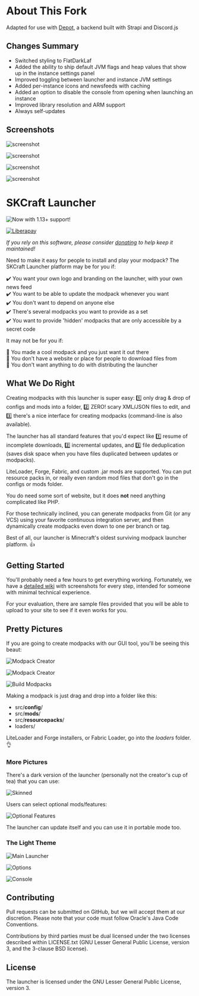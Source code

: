 # About This Fork
Adapted for use with [Depot](https://github.com/Dasfaust/Depot/), a backend built with Strapi and Discord.js

## Changes Summary

- Switched styling to FlatDarkLaf
- Added the ability to ship default JVM flags and heap values that show up in the instance settings panel
- Improved toggling between launcher and instance JVM settings
- Added per-instance icons and newsfeeds with caching
- Added an option to disable the console from opening when launching an instance
- Improved library resolution and ARM support
- Always self-updates

## Screenshots

![screenshot](https://github.com/Dasfaust/Launcher/blob/master/docs/1.1.1_screenshot.png?raw=true)

![screenshot](https://github.com/Dasfaust/Launcher/blob/master/docs/1.3.2_screenshot.png?raw=true)

![screenshot](https://github.com/Dasfaust/Launcher/blob/master/docs/1.3.2_options_launcher.png?raw=true)

![screenshot](https://github.com/Dasfaust/Launcher/blob/master/docs/1.3.2_options_java.png?raw=true)

SKCraft Launcher
================

![Now with 1.13+ support!](readme/now_with_support.png)

[![Liberapay](https://liberapay.com/assets/widgets/donate.svg)](https://liberapay.com/offbeatwitch/donate)

*If you rely on this software, please consider [donating](https://liberapay.com/offbeatwitch/donate) to help keep it maintained!*

Need to make it easy for people to install and play your modpack? The SKCraft Launcher platform may be for you if:

:heavy_check_mark: You want your own logo and branding on the launcher, with your own news feed  
:heavy_check_mark: You want to be able to update the modpack whenever you want  
:heavy_check_mark: You don't want to depend on anyone else  
:heavy_check_mark: There's several modpacks you want to provide as a set  
:heavy_check_mark: You want to provide 'hidden' modpacks that are only accessible by a secret code

It may not be for you if:

:small_orange_diamond: You made a cool modpack and you just want it out there  
:small_orange_diamond: You don't have a website or place for people to download files from  
:small_orange_diamond: You don't want anything to do with distributing the launcher

## What We Do Right

Creating modpacks with this launcher is super easy: :one: only drag & drop of configs and mods into a folder, :two: ZERO! scary XML/JSON files to edit, and :three: there's a nice interface for creating modpacks (command-line is also available).

The launcher has all standard features that you'd expect like :one: resume of incomplete downloads, :two: incremental updates, and :three: file deduplication (saves disk space when you have files duplicated between updates or modpacks).

LiteLoader, Forge, Fabric, and custom .jar mods are supported. You can put resource packs in, or really even random mod files that don't go in the configs or mods folder.

You do need some sort of website, but it does **not** need anything complicated like PHP.

For those technically inclined, you can generate modpacks from Git (or any VCS) using your favorite continuous integration server, and then dynamically create modpacks even down to one per branch or tag.

Best of all, our launcher is Minecraft's oldest surviving modpack launcher platform. :thumbsup:

## Getting Started

You'll probably need a few hours to get everything working. Fortunately, we have a [detailed wiki](https://github.com/SKCraft/Launcher/wiki) with screenshots for every step, intended for someone with minimal technical experience.

For your evaluation, there are sample files provided that you will be able to upload to your site to see if it even works for you.

## Pretty Pictures

If you are going to create modpacks with our GUI tool, you'll be seeing this beaut:

![Modpack Creator](readme/pack_manager.png)

![Modpack Creator](readme/modpack_creator.png)

![Build Modpacks](readme/packages_generator.png)

Making a modpack is just drag and drop into a folder like this:

* src/**config**/
* src/**mods**/
* src/**resourcepacks**/
* loaders/

LiteLoader and Forge installers, or Fabric Loader, go into the *loaders* folder. :ok_hand:

### More Pictures

There's a dark version of the launcher (personally not the creator's cup of tea) that you can use:

![Skinned](readme/launcher_skinned.png)

Users can select optional mods/features:

![Optional Features](readme/features.png)

The launcher can update itself and you can use it in portable mode too.

### The Light Theme

![Main Launcher](readme/launcher.png)

![Options](readme/options.png)

![Console](readme/log.png)

## Contributing

Pull requests can be submitted on GitHub, but we will accept them at our discretion. Please note that your code must follow Oracle's Java Code Conventions.

Contributions by third parties must be dual licensed under the two licenses described within LICENSE.txt (GNU Lesser General Public License, version 3, and the 3-clause BSD license).

## License

The launcher is licensed under the GNU Lesser General Public License, version 3.
